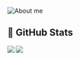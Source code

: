 ![About me](https://github.com/mpratdev/mpratdev/assets/151387316/3b8904eb-ff70-4d1f-bf6c-97799936051b)

## 👹 GitHub Stats
<img align="left" src="https://github-readme-stats.vercel.app/api?username=mpratdev&show_icons=true&count_private=true&theme=gruvbox" />
<img src="https://github-readme-stats.vercel.app/api/top-langs/?username=mpratdev&layout=compact&count_private=true&theme=gruvbox" />
